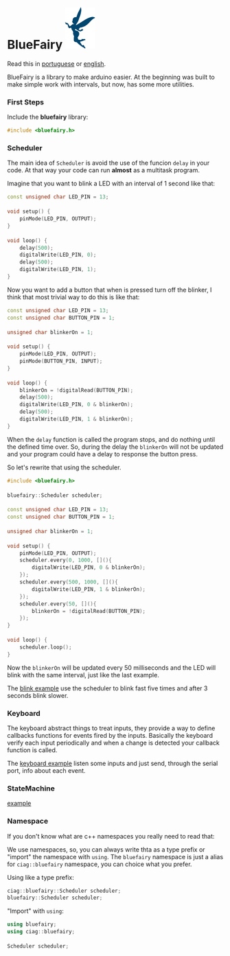 # BlueFairy ![bluefairy logo](/assets/logo.svg)

Read this in [portuguese](README.pt_BR.md) or [english](README.md).

BlueFairy is a library to make arduino easier. At the beginning was built to make simple work with intervals, but now, has some more utilities.

### First Steps

Include the **bluefairy** library:
```c++
#include <bluefairy.h>
```


### Scheduler

The main idea of `Scheduler` is avoid the use of the funcion `delay` in your code.
At that way your code can run **almost** as a multitask program.


Imagine that you want to blink a LED with an interval of 1 second like that:

```c++
const unsigned char LED_PIN = 13;

void setup() {
    pinMode(LED_PIN, OUTPUT);
}

void loop() {
    delay(500);
    digitalWrite(LED_PIN, 0);
    delay(500);
    digitalWrite(LED_PIN, 1);
}
```

Now you want to add a button that when is pressed turn off the blinker, I think that most trivial way to do this is like that:


```c++
const unsigned char LED_PIN = 13;
const unsigned char BUTTON_PIN = 1;

unsigned char blinkerOn = 1;

void setup() {
    pinMode(LED_PIN, OUTPUT);
    pinMode(BUTTON_PIN, INPUT);
}

void loop() {
    blinkerOn = !digitalRead(BUTTON_PIN);
    delay(500);
    digitalWrite(LED_PIN, 0 & blinkerOn);
    delay(500);
    digitalWrite(LED_PIN, 1 & blinkerOn);
}
```
When the `delay` function is called the program stops, and do nothing until the defined time over. So, during the delay the `blinkerOn` will not be updated and your program could have a delay to response the button press.

So let's rewrite that using the scheduler.

```c++
#include <bluefairy.h>

bluefairy::Scheduler scheduler;

const unsigned char LED_PIN = 13;
const unsigned char BUTTON_PIN = 1;

unsigned char blinkerOn = 1;

void setup() {
    pinMode(LED_PIN, OUTPUT);
    scheduler.every(0, 1000, [](){
        digitalWrite(LED_PIN, 0 & blinkerOn);
    });
    scheduler.every(500, 1000, [](){
        digitalWrite(LED_PIN, 1 & blinkerOn);
    });
    scheduler.every(50, [](){
        blinkerOn = !digitalRead(BUTTON_PIN);
    });
}

void loop() {
    scheduler.loop();
}
```

Now the `blinkerOn` will be updated every 50 milliseconds and the LED will blink with the same interval, just like the last example.

The [blink example](/examples/Blink/Blink.ino) use the scheduler to blink fast five times and after 3 seconds blink slower.

### Keyboard

The keyboard abstract things to treat inputs, they provide a way to define callbacks functions for events fired by the inputs.
Basically the keyboard verify each input periodically and when a change is detected your callback function is called.

The [keyboard example](/examples/Keyboard/Keyboard.ino) listen some inputs and just send, through the serial port, info about each event.

### StateMachine

[example](/examples/State/State.ino)

### Namespace

If you don't know what are c++ namespaces you really need to read that:

We use namespaces, so, you can always write thta as a type prefix or "import" the namespace with `using`.
The `bluefairy` namespace is just a alias for `ciag::bluefairy` namespace, you can choice what you prefer.

Using like a type prefix:

```c++
ciag::bluefairy::Scheduler scheduler;
bluefairy::Scheduler scheduler;
```

"Import" with `using`:

```c++
using bluefairy;
using ciag::bluefairy;

Scheduler scheduler;
```